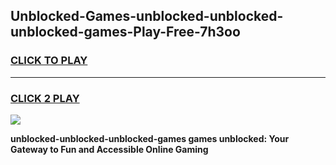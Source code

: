
## Unblocked-Games-unblocked-unblocked-unblocked-games-Play-Free-7h3oo
<h3>
<a href="https://premium76.site?title=unblocked-unblocked-unblocked-games&ref=18A">CLICK TO PLAY</a></h3>
<hr>

<h3>
<a href="https://premium76.site?title=unblocked-unblocked-unblocked-games&ref=18A">CLICK 2 PLAY</a>
  
</h3>

<a href="https://premium76.site?title=unblocked-unblocked-unblocked-games&ref=18A"><img src="https://clearcache.store/games.png"></a>


**unblocked-unblocked-unblocked-games games unblocked: Your Gateway to Fun and Accessible Online Gaming**
